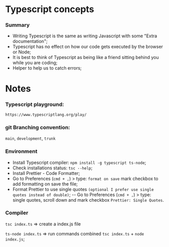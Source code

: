 # Typescript concepts

### Summary

- Writing Typescript is the same as writing Javascript with some "Extra documentation";
- Typescript has no effect on how our code gets executed by the browser or Node;
- It is best to think of Typescript as being like a friend sitting behind you while you are coding;
- Helper to help us to catch errors;

# Notes

### Typescript playground:

`https://www.typescriptlang.org/play/`

### git Branching convention:

`main`, `development`, `trunk`

### Environment

- Install Typescript compiler: `npm install -g typescript ts-node`;
- Check installations status: `tsc --help`;
- Install Prettier - Code Formatter;
- Go to Preferences (`cmd + ,`) > type: `format on save` mark checkbox to add formatting on save the file;
- Format Prettier to use single quotes `(optional I prefer use single quotes instead of double)`;
  -- Go to Preferences (`cmd + ,`) > type: single quotes, scroll down and mark checkbox `Prettier: Single Quotes`.

### Compiler

`tsc index.ts` => create a index.js file

`ts-node index.ts` => run commands combined `tsc index.ts` + `node index.js`;
